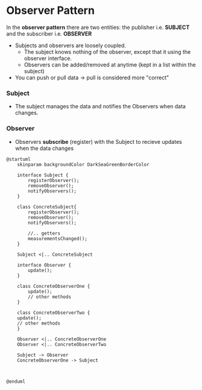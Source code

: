 # Observer Pattern

In the **observer pattern** there are two entities: the publisher i.e. **SUBJECT**  and the subscriber i.e. **OBSERVER**
* Subjects and observers are loosely coupled.
    * The subject knows nothing of the observer, except that it using the observer interface.
    * Observers can be added/removed at anytime (kept in a list within the subject) 
* You can push or pull data -> pull is considered more "correct" 


### Subject
* The subject manages the data and notifies the Observers when data changes.


### Observer
* Observers **subscribe** (register) with the Subject to recieve updates when the data changes


```plantuml
@startuml
    skinparam backgroundColor DarkSeaGreenBorderColor
    
    interface Subject {
        registerObserver();
        removeObserver();
        notifyObservers();
    }

    class ConcreteSubject{
        registerObserver();
        removeObserver();
        notifyObservers();

        //.. getters
        measurementsChanged();
    }

    Subject <|.. ConcreteSubject

    interface Observer {
        update();
    }

    class ConcreteObserverOne {
        update();
        // other methods
    }

    class ConcreteObserverTwo {
    update();
    // other methods
    }

    Observer <|.. ConcreteObserverOne
    Observer <|.. ConcreteObserverTwo

    Subject -> Observer 
    ConcreteObserverOne -> Subject

   
   
@enduml
```